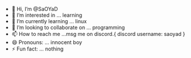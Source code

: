 - 👋 Hi, I’m @SaOYaD
- 👀 I’m interested in ... learning
- 🌱 I’m currently learning ... linux
- 💞️ I’m looking to collaborate on ... programming
- 📫 How to reach me ...msg me on discord.{ discord username: saoyad }
- 😄 Pronouns: ... innocent boy
- ⚡ Fun fact: ... nothing

<!---
SaOYaD123/SaOYaD123 is a ✨ special ✨ repository because its `README.md` (this file) appears on your GitHub profile.
You can click the Preview link to take a look at your changes.
--->
